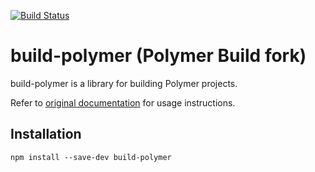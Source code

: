 [![Build Status](https://travis-ci.com/kcmr/build-polymer.svg?branch=master)](https://travis-ci.com/kcmr/build-polymer)

# build-polymer (Polymer Build fork)

build-polymer is a library for building Polymer projects.

Refer to [original documentation](https://github.com/Polymer/tools/tree/master/packages/build) for usage instructions.


## Installation

```
npm install --save-dev build-polymer
```
